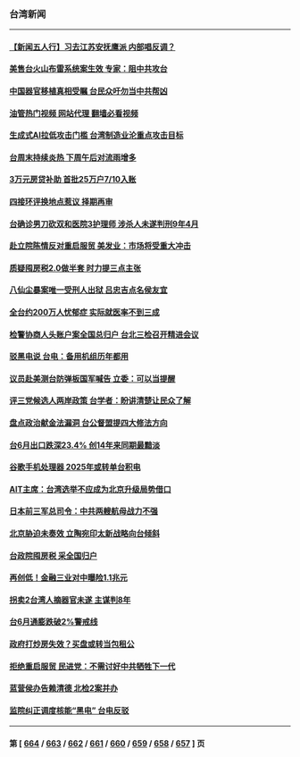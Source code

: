### 台湾新闻
---
#### [【新闻五人行】习去江苏安抚鹰派 内部唱反调？](../../pages/ncid1349361/n14030865.md?07091245) 
#### [美售台火山布雷系统案生效 专家：阻中共攻台](../../pages/ncid1349361/n14030307.md?07091245) 
#### [中国器官移植真相受瞩 台民众吁勿当中共帮凶](../../pages/ncid1349361/n14030118.md?07091245) 
#### [油管热门视频 网站代理 翻墙必看视频](http://138.2.39.72:81/youtube.html?epic-marker?07091245)
#### [生成式AI拉低攻击门槛 台湾制造业沦重点攻击目标](../../pages/ncid1349361/n14030350.md?07091245) 
#### [台周末持续炎热 下周午后对流雨增多](../../pages/ncid1349361/n14030351.md?07091245) 
#### [3万元房贷补助 首批25万户7/10入账](../../pages/ncid1349361/n14030362.md?07091245) 
#### [四接环评换地点惹议 择期再审](../../pages/ncid1349361/n14030336.md?07091245) 
#### [台确诊男刀砍双和医院3护理师 涉杀人未遂判刑9年4月](../../pages/ncid1349361/n14030360.md?07091245) 
#### [赴立院陈情反对重启服贸 美发业：市场将受重大冲击](../../pages/ncid1349361/n14030334.md?07091245) 
#### [质疑囤房税2.0做半套 时力提三点主张](../../pages/ncid1349361/n14030363.md?07091245) 
#### [八仙尘暴案唯一受刑人出狱 吕忠吉点名侯友宜](../../pages/ncid1349361/n14030339.md?07091245) 
#### [全台约200万人忧郁症 实际就医率不到三成](../../pages/ncid1349361/n14030365.md?07091245) 
#### [检警协商人头账户案全国总归户 台北三检召开精进会议](../../pages/ncid1349361/n14030341.md?07091245) 
#### [驳黑电说  台电：备用机组历年都用](../../pages/ncid1349361/n14030332.md?07091245) 
#### [议员赴美测台防弹板国军喊告 立委：可以当提醒](../../pages/ncid1349361/n14030331.md?07091245) 
#### [评三党候选人两岸政策 台学者：盼讲清楚让民众了解](../../pages/ncid1349361/n14030286.md?07091245) 
#### [盘点政治献金法漏洞 台公督盟提四大修法方向](../../pages/ncid1349361/n14030290.md?07091245) 
#### [台6月出口跌深23.4% 创14年来同期最黯淡](../../pages/ncid1349361/n14030288.md?07091245) 
#### [谷歌手机处理器 2025年或转单台积电](../../pages/ncid1349361/n14030297.md?07091245) 
#### [AIT主席：台湾选举不应成为北京升级局势借口](../../pages/ncid1349361/n14029884.md?07091245) 
#### [日本前三军总司令：中共两艘航母战力不强](../../pages/ncid1349361/n14028868.md?07091245) 
#### [北京胁迫未奏效 立陶宛印太新战略向台倾斜](../../pages/ncid1349361/n14029714.md?07091245) 
#### [台政院囤房税 采全国归户](../../pages/ncid1349361/n14029694.md?07091245) 
#### [再创低！金融三业对中曝险1.1兆元](../../pages/ncid1349361/n14029659.md?07091245) 
#### [拐卖2台湾人摘器官未遂 主谋判8年](../../pages/ncid1349361/n14029608.md?07091245) 
#### [台6月通膨跌破2%警戒线](../../pages/ncid1349361/n14029660.md?07091245) 
#### [政府打炒房失效？买盘或转当包租公](../../pages/ncid1349361/n14029662.md?07091245) 
#### [拒绝重启服贸 民进党：不需讨好中共牺牲下一代](../../pages/ncid1349361/n14029610.md?07091245) 
#### [蓝营侯办告赖清德 北检2案并办](../../pages/ncid1349361/n14029646.md?07091245) 
#### [监院纠正调度核能“黑电” 台电反驳](../../pages/ncid1349361/n14029645.md?07091245) 

---
#### 第 [ [664](./664.md?07091245) / [663](./663.md?07091245) / [662](./662.md?07091245) / [661](./661.md?07091245) / [660](./660.md?07091245) / [659](./659.md?07091245) / [658](./658.md?07091245) / [657](./657.md?07091245) ] 页
